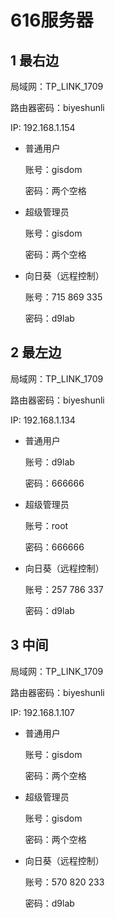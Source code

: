 # 616服务器

## 1 最右边

局域网：TP_LINK_1709

路由器密码：biyeshunli

IP: 192.168.1.154

- 普通用户

  账号：gisdom

  密码：两个空格

- 超级管理员

  账号：gisdom

  密码：两个空格

- 向日葵（远程控制）

  账号：715 869 335

  密码：d9lab

## 2 最左边

局域网：TP_LINK_1709

路由器密码：biyeshunli

IP: 192.168.1.134

- 普通用户

  账号：d9lab

  密码：666666

- 超级管理员

  账号：root

  密码：666666

- 向日葵（远程控制）

  账号：257 786 337

  密码：d9lab

## 3  中间

局域网：TP_LINK_1709

路由器密码：biyeshunli

IP: 192.168.1.107

- 普通用户

  账号：gisdom

  密码：两个空格

- 超级管理员

  账号：gisdom

  密码：两个空格

- 向日葵（远程控制）

  账号：570 820 233

  密码：d9lab




